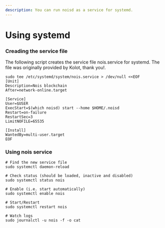 ```yaml
---
description: You can run noisd as a service for systemd.
---
```


# Using systemd

### Creading the service file

The following script creates the service file nois.service for systemd. The file was originally provided by Kolot, thank you!.

```shell
sudo tee /etc/systemd/system/nois.service > /dev/null <<EOF
[Unit]
Description=Nois blockchain
After=network-online.target

[Service]
User=$USER
ExecStart=$(which noisd) start --home $HOME/.noisd
Restart=on-failure
RestartSec=3
LimitNOFILE=65535

[Install]
WantedBy=multi-user.target
EOF
```

### Using nois service

```shell
# Find the new service file
sudo systemctl daemon-reload

# Check status (should be loaded, inactive and disabled)
sudo systemctl status nois

# Enable (i.e. start automatically)
sudo systemctl enable nois

# Start/Restart
sudo systemctl restart nois

# Watch logs
sudo journalctl -u nois -f -o cat
```
